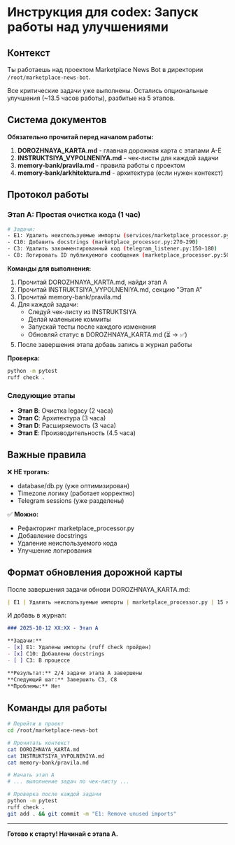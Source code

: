# Инструкция для codex: Запуск работы над улучшениями

## Контекст

Ты работаешь над проектом Marketplace News Bot в директории `/root/marketplace-news-bot`.

Все критические задачи уже выполнены. Остались опциональные улучшения (~13.5 часов работы), разбитые на 5 этапов.

## Система документов

**Обязательно прочитай перед началом работы:**

1. **DOROZHNAYA_KARTA.md** - главная дорожная карта с этапами A-E
2. **INSTRUKTSIYA_VYPOLNENIYA.md** - чек-листы для каждой задачи
3. **memory-bank/pravila.md** - правила работы с проектом
4. **memory-bank/arkhitektura.md** - архитектура (если нужен контекст)

## Протокол работы

### Этап A: Простая очистка кода (1 час)

```bash
# Задачи:
- E1: Удалить неиспользуемые импорты (services/marketplace_processor.py)
- C10: Добавить docstrings (marketplace_processor.py:270-290)
- C3: Удалить закомментированный код (telegram_listener.py:150-180)
- C8: Логировать ID публикуемого сообщения (marketplace_processor.py:500-520)
```

**Команды для выполнения:**

1. Прочитай DOROZHNAYA_KARTA.md, найди этап A
2. Прочитай INSTRUKTSIYA_VYPOLNENIYA.md, секцию "Этап A"
3. Прочитай memory-bank/pravila.md
4. Для каждой задачи:
   - Следуй чек-листу из INSTRUKTSIYA
   - Делай маленькие коммиты
   - Запускай тесты после каждого изменения
   - Обновляй статус в DOROZHNAYA_KARTA.md (⏳ → ✅)
5. После завершения этапа добавь запись в журнал работы

**Проверка:**
```bash
python -m pytest
ruff check .
```

### Следующие этапы

- **Этап B**: Очистка legacy (2 часа)
- **Этап C**: Архитектура (3 часа)
- **Этап D**: Расширяемость (3 часа)
- **Этап E**: Производительность (4.5 часа)

## Важные правила

❌ **НЕ трогать:**
- database/db.py (уже оптимизирован)
- Timezone логику (работает корректно)
- Telegram sessions (уже разделены)

✅ **Можно:**
- Рефакторинг marketplace_processor.py
- Добавление docstrings
- Удаление неиспользуемого кода
- Улучшение логирования

## Формат обновления дорожной карты

После завершения задачи обнови DOROZHNAYA_KARTA.md:

```markdown
| E1 | Удалить неиспользуемые импорты | marketplace_processor.py | 15 мин | ✅ | `ruff check` |
```

И добавь в журнал:

```markdown
### 2025-10-12 XX:XX - Этап A

**Задачи:**
- [x] E1: Удалены импорты (ruff check пройден)
- [x] C10: Добавлены docstrings
- [ ] C3: В процессе

**Результат:** 2/4 задачи этапа A завершены
**Следующий шаг:** Завершить C3, C8
**Проблемы:** Нет
```

## Команды для работы

```bash
# Перейти в проект
cd /root/marketplace-news-bot

# Прочитать контекст
cat DOROZHNAYA_KARTA.md
cat INSTRUKTSIYA_VYPOLNENIYA.md
cat memory-bank/pravila.md

# Начать этап A
# ... выполнение задач по чек-листу ...

# Проверка после каждой задачи
python -m pytest
ruff check .
git add . && git commit -m "E1: Remove unused imports"
```

---

**Готово к старту! Начинай с этапа A.**
